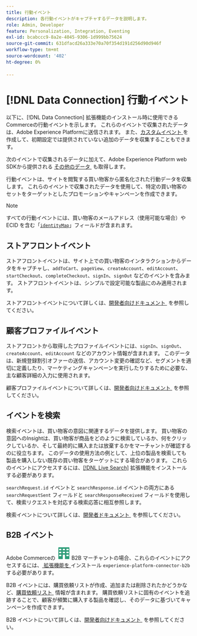 ```yaml
---
title: 行動イベント
description: 各行動イベントがキャプチャするデータを説明します。
role: Admin, Developer
feature: Personalization, Integration, Eventing
exl-id: bcabccc9-8a2e-4045-9306-1d999bb75624
source-git-commit: 631dfacd26a333e70a70f354d191d256d90d946f
workflow-type: tm+mt
source-wordcount: '402'
ht-degree: 0%

---
```


# [!DNL Data Connection] 行動イベント

以下に、[!DNL Data Connection] 拡張機能のインストール時に使用できるCommerceの行動イベントを示します。 これらのイベントで収集されたデータは、Adobe Experience Platformに送信されます。 また、[&#x200B; カスタムイベント &#x200B;](custom-events.md) を作成して、初期設定では提供されていない追加のデータを収集することもできます。

次のイベントで収集されるデータに加えて、Adobe Experience Platform web SDKから提供される [&#x200B; その他のデータ &#x200B;](https://experienceleague.adobe.com/docs/experience-platform/edge/data-collection/automatic-information.html?lang=ja) も取得します。

行動イベントは、サイトを閲覧する買い物客から匿名化された行動データを収集します。 これらのイベントで収集されたデータを使用して、特定の買い物客のセットをターゲットとしたプロモーションやキャンペーンを作成できます。

>[!NOTE]
>
>すべての行動イベントには、買い物客のメールアドレス（使用可能な場合）や ECID を含む「[`identityMap`](https://experienceleague.adobe.com/docs/experience-platform/xdm/field-groups/profile/identitymap.html?lang=ja)」フィールドが含まれます。

## ストアフロントイベント

ストアフロントイベントは、サイト上での買い物客のインタラクションからデータをキャプチャし、`addToCart`、`pageView`、`createAccount`、`editAccount`、`startCheckout`、`completeCheckout`、`signIn`、`signOut` などのイベントを含みます。 ストアフロントイベントは、シンプルで設定可能な製品にのみ適用されます。

ストアフロントイベントについて詳しくは、[&#x200B; 開発者向けドキュメント &#x200B;](https://developer.adobe.com/commerce/services/shared-services/storefront-events/#data-connection) を参照してください。

## 顧客プロファイルイベント

ストアフロントから取得したプロファイルイベントには、`signIn`、`signOut`、`createAccount`、`editAccount` などのアカウント情報が含まれます。 このデータは、新規登録割引オファーの送信、アカウント変更の確認など、セグメントを適切に定義したり、マーケティングキャンペーンを実行したりするために必要な、主な顧客詳細の入力に使用されます。

顧客プロファイルイベントについて詳しくは、[&#x200B; 開発者向けドキュメント &#x200B;](https://developer.adobe.com/commerce/services/shared-services/storefront-events/#data-connection) を参照してください。

## イベントを検索

検索イベントは、買い物客の意図に関連するデータを提供します。 買い物客の意図へのInsightは、買い物客が商品をどのように検索しているか、何をクリックしているか、そして最終的に購入または放棄するかをマーチャントが確認するのに役立ちます。 このデータの使用方法の例として、上位の製品を検索しても製品を購入しない既存の買い物客をターゲットにする場合があります。 これらのイベントにアクセスするには、[[!DNL Live Search]](../live-search/install.md) 拡張機能をインストールする必要があります。

`searchRequest.id` イベントと `searchResponse.id` イベントの両方にある `searchRequestSent` フィールドと `searchResponseReceived` フィールドを使用して、検索リクエストを対応する検索応答に相互参照します。

検索イベントについて詳しくは、[&#x200B; 開発者ドキュメント &#x200B;](https://developer.adobe.com/commerce/services/shared-services/storefront-events/#data-connection) を参照してください。

## B2B イベント

Adobe Commerceの ![B2B](../assets/b2b.svg) B2B マーチャントの場合、これらのイベントにアクセスするには、[&#x200B; 拡張機能を &#x200B;](install.md#install-the-b2b-extension) インストール `experience-platform-connector-b2b` する必要があります。

B2B イベントには、購買依頼リストが作成、追加または削除されたかどうかなど、[&#x200B; 購買依頼リスト &#x200B;](https://experienceleague.adobe.com/docs/commerce-admin/b2b/requisition-lists/requisition-lists.html?lang=ja) 情報が含まれます。 購買依頼リストに固有のイベントを追跡することで、顧客が頻繁に購入する製品を確認し、そのデータに基づいてキャンペーンを作成できます。

B2B イベントについて詳しくは、[&#x200B; 開発者向けドキュメント &#x200B;](https://developer.adobe.com/commerce/services/shared-services/storefront-events/#data-connection) を参照してください。

